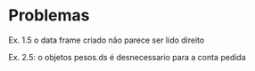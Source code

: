 Problemas
=========

Ex. 1.5 o data frame criado não parece ser lido direito

Ex. 2.5: o objetos pesos.ds é desnecessario para a conta pedida
